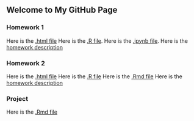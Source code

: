 ## Welcome to My GitHub Page

### Homework 1
Here is the [.html file](hw_1.html)
Here is the [.R file](hw_1.R).
Here is the [.ipynb file](hw_1.ipynb).
Here is the [homework description](IE360_Spring22_HW1.pdf)

### Homework 2
Here is the [.html file](hw-2-final.html)
Here is the [.R file](hw-2-final.R)
Here is the [.Rmd file](hw-2-final.Rmd)
Here is the [homework description](IE360_Spring22_HW2.pdf)

### Project
Here is the [.Rmd file](proje-son.Rmd)
